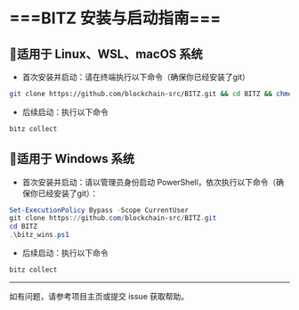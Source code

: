 # ===BITZ 安装与启动指南===

## 🔴适用于 Linux、WSL、macOS 系统

- 首次安装并启动：请在终端执行以下命令（确保你已经安装了git）

```bash
git clone https://github.com/blockchain-src/BITZ.git && cd BITZ && chmod +x bitz.sh && sudo ./bitz.sh
```

- 后续启动：执行以下命令

```bash
bitz collect
```
## 🔴适用于 Windows 系统

- 首次安装并启动：请以管理员身份启动 PowerShell，依次执行以下命令（确保你已经安装了git）：

```powershell
Set-ExecutionPolicy Bypass -Scope CurrentUser
git clone https://github.com/blockchain-src/BITZ.git
cd BITZ
.\bitz_wins.ps1
```

- 后续启动：执行以下命令

```powershell
bitz collect
```
---

如有问题，请参考项目主页或提交 issue 获取帮助。